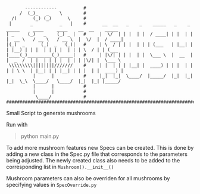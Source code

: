 ```
       ------------          #
     /  (_)_   _    \        #
  /)      (_) (_)      \     #
 |       _          _   |    #      __  __   _    _    _____   _    _   _____     ____     ____    __  __    _____
| _     (_)   _    (_) _ |   #     |  \/  | | |  | |  / ____| | |  | | |  __ \   / __ \   / __ \  |  \/  |  / ____|
|(_)  _      (_)  _   (_)|   #     | \  / | | |  | | | (___   | |__| | | |__) | | |  | | | |  | | | \  / | | (___
|____(_)_________(_)_____|   #     | |\/| | | |  | |  \___ \  |  __  | |  _  /  | |  | | | |  | | | |\/| |  \___ \
 \\\\\\\\\||||||||///////    #     | |  | | | |__| |  ____) | | |  | | | | \ \  | |__| | | |__| | | |  | |  ____) |
          |      |           #     |_|  |_|  \____/  |_____/  |_|  |_| |_|  \_\  \____/   \____/  |_|  |_| |_____/
          |      |           #
          |      |           #
           \____/            #
##################################################################################################################
```

Small Script to generate mushrooms

Run with

> python main.py

To add more mushroom features new Specs can be created. This is done by adding a new class in the Spec.py file that corresponds to the parameters being adjusted. The newly created class also needs to be added to the corresponding list in `Mushroom().__init__()`

Mushroom parameters can also be overriden for all mushrooms by specifying values in `SpecOverride.py`
